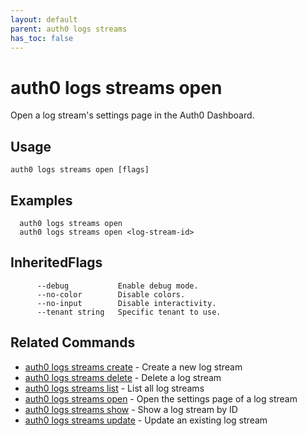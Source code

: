 ```yaml
---
layout: default
parent: auth0 logs streams
has_toc: false
---
```

# auth0 logs streams open

Open a log stream's settings page in the Auth0 Dashboard.

## Usage
```
auth0 logs streams open [flags]
```

## Examples

```
  auth0 logs streams open
  auth0 logs streams open <log-stream-id>
```




## InheritedFlags

```
      --debug           Enable debug mode.
      --no-color        Disable colors.
      --no-input        Disable interactivity.
      --tenant string   Specific tenant to use.
```


## Related Commands

- [auth0 logs streams create](auth0_logs_streams_create.md) - Create a new log stream
- [auth0 logs streams delete](auth0_logs_streams_delete.md) - Delete a log stream
- [auth0 logs streams list](auth0_logs_streams_list.md) - List all log streams
- [auth0 logs streams open](auth0_logs_streams_open.md) - Open the settings page of a log stream
- [auth0 logs streams show](auth0_logs_streams_show.md) - Show a log stream by ID
- [auth0 logs streams update](auth0_logs_streams_update.md) - Update an existing log stream



